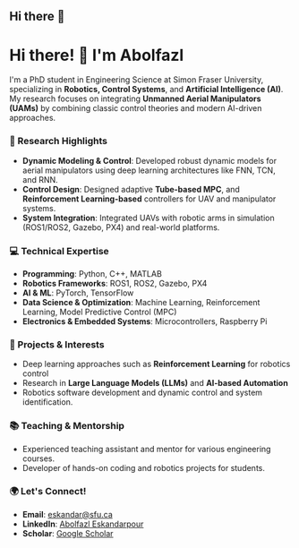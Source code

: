## Hi there 👋

<!--
**abolfazlo/abolfazlo** is a ✨ _special_ ✨ repository because its `README.md` (this file) appears on your GitHub profile.

Here are some ideas to get you started:

- 🔭 I’m currently working on ...
- 🌱 I’m currently learning ...
- 👯 I’m looking to collaborate on ...
- 🤔 I’m looking for help with ...
- 💬 Ask me about ...
- 📫 How to reach me: ...
- 😄 Pronouns: ...
- ⚡ Fun fact: ...
-->

# Hi there! 👋 I'm Abolfazl

I'm a PhD student in Engineering Science at Simon Fraser University, specializing in **Robotics, Control Systems**, and **Artificial Intelligence (AI)**. My research focuses on integrating **Unmanned Aerial Manipulators (UAMs)** by combining classic control theories and modern AI-driven approaches.

### 🔬 Research Highlights
- **Dynamic Modeling & Control**: Developed robust dynamic models for aerial manipulators using deep learning architectures like FNN, TCN, and RNN. 
- **Control Design**: Designed adaptive **Tube-based MPC**, and **Reinforcement Learning-based** controllers for UAV and manipulator systems.
- **System Integration**: Integrated UAVs with robotic arms in simulation (ROS1/ROS2, Gazebo, PX4) and real-world platforms.
  
### 💻 Technical Expertise
- **Programming**: Python, C++, MATLAB
- **Robotics Frameworks**: ROS1, ROS2, Gazebo, PX4
- **AI & ML**: PyTorch, TensorFlow
- **Data Science & Optimization**: Machine Learning, Reinforcement Learning, Model Predictive Control (MPC)
- **Electronics & Embedded Systems**: Microcontrollers, Raspberry Pi

### 🚀 Projects & Interests
- Deep learning approaches such as **Reinforcement Learning** for robotics control
- Research in **Large Language Models (LLMs)** and **AI-based Automation**
- Robotics software development and dynamic control and system identification.

### 📚 Teaching & Mentorship
- Experienced teaching assistant and mentor for various engineering courses.
- Developer of hands-on coding and robotics projects for students.

### 🌍 Let's Connect!
- **Email**: [eskandar@sfu.ca](mailto:eskandar@sfu.ca)
- **LinkedIn**: [Abolfazl Eskandarpour](https://www.linkedin.com/in/abolfazl-eskandarpour)
- **Scholar**: [Google Scholar](https://scholar.google.com/citations?user=xRRXfh0AAAAJ&hl=en)

